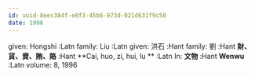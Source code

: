 ```yaml
---
id: uuid-8eec384f-e8f3-45b6-973d-021d631f9c50
date: 1996
---
```


given: Hongshi :Latn
family: Liu :Latn
given: 洪石 :Hant
family: 劉 :Hant
**財、貨、資、賄、賂** :Hant
**Cai, huo, zi, hui, lu ** :Latn
In: 
**文物** :Hant
**Wenwu** :Latn
volume: 8, 1996